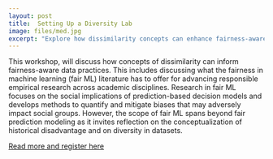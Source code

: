 ```yaml
---
layout: post
title:  Setting Up a Diversity Lab
image: files/med.jpg
excerpt: "Explore how dissimilarity concepts can enhance fairness-aware data practices in machine learning at this interdisciplinary workshop led by Prof. Dr. Christoph Kern."
---
```


This workshop, will discuss how concepts of dissimilarity can inform fairness-aware data practices. This includes discussing what the fairness in machine learning (fair ML) literature has to offer for advancing responsible empirical research across academic disciplines. Research in fair ML focuses on the social implications of prediction-based decision models and develops methods to quantify and mitigate biases that may adversely impact social groups. However, the scope of fair ML spans beyond fair prediction modeling as it invites reflection on the conceptualization of historical disadvantage and on diversity in datasets.

[Read more and register here](https://www.cas.lmu.de/de/veranstaltungen/veranstaltung/setting-up-a-diversity-lab.html)
